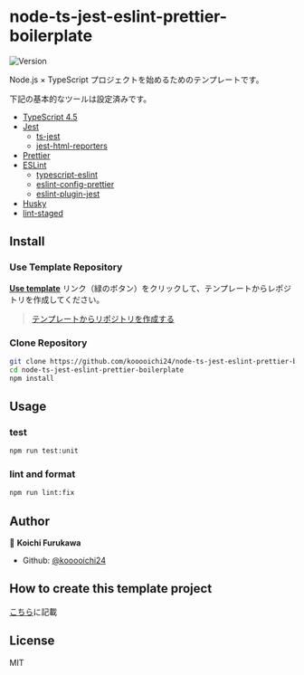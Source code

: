# node-ts-jest-eslint-prettier-boilerplate
<p>
  <img alt="Version" src="https://img.shields.io/badge/version-1.0.0-blue.svg?cacheSeconds=2592000" />
</p>

Node.js × TypeScript プロジェクトを始めるためのテンプレートです。

下記の基本的なツールは設定済みです。
- [TypeScript 4.5](https://www.typescriptlang.org/)
- [Jest](https://github.com/facebook/jest)
  - [ts-jest](https://github.com/kulshekhar/ts-jest)
  - [jest-html-reporters](https://github.com/Hazyzh/jest-html-reporters)
- [Prettier](https://github.com/prettier/prettier)
- [ESLint](https://github.com/eslint/eslint)
  - [typescript-eslint](https://github.com/typescript-eslint/typescript-eslint)
  - [eslint-config-prettier](https://github.com/prettier/eslint-config-prettier)
  - [eslint-plugin-jest](https://github.com/jest-community/eslint-plugin-jest)
- [Husky](https://github.com/typicode/husky)
- [lint-staged](https://github.com/okonet/lint-staged)

## Install

### Use Template Repository
**[Use template](https://github.com/kooooichi24/node-ts-jest-eslint-prettier-boilerplate/generate)** リンク（緑のボタン）をクリックして、テンプレートからレポジトリを作成してください。

> [テンプレートからリポジトリを作成する](https://docs.github.com/ja/repositories/creating-and-managing-repositories/creating-a-repository-from-a-template)

### Clone Repository
```sh
git clone https://github.com/kooooichi24/node-ts-jest-eslint-prettier-boilerplate.git
cd node-ts-jest-eslint-prettier-boilerplate
npm install
```

## Usage

### test
```sh
npm run test:unit
```

### lint and format
```sh
npm run lint:fix
```

## Author

👤 **Koichi Furukawa**

* Github: [@kooooichi24](https://github.com/kooooichi24)

## How to create this template project
[こちら](./CreationProcedure.md)に記載

## License
MIT